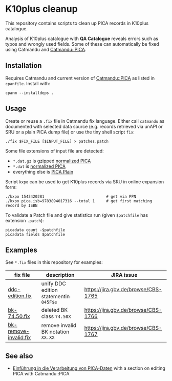 # K10plus cleanup

This repository contains scripts to clean up PICA records in K10plus catalogue.

Analysis of K10plus catalogue with **QA Catalogue** reveals errors such as
typos and wrongly used fields. Some of these can automatically be fixed using
Catmandu and [Catmandu::PICA].

## Installation

Requires Catmandu and current version of [Catmandu::PICA] as listed in `cpanfile`. Install with:

    cpanm --installdeps .

## Usage

Create or reuse a `.fix` file in Catmandu fix language. Either call `catmandu`
as documented with selected data source (e.g. records retrieved via unAPI or
SRU or a plain PICA dump file) or use the tiny shell script `fix`:

    ./fix $FIX_FILE [$INPUT_FILE] > patches.patch

Some file extensions of input file are detected:

- `*.dat.gz` is gzipped [normalized PICA]
- `*.dat` is [normalized PICA]
- everything else is [PICA Plain]

Script `kxpo` can be used to get K10plus records via SRU in online expansion form:

    ./kxpo 1543420281                           # get via PPN
    ./kxpo pica.isb=9783894017316 --total 1     # get first matching record by ISBN

To validate a Patch file and give statistics run (given `$patchfile` has extension `.patch`):

    picadata count -$patchfile
    picadata fields $patchfile

## Examples

See `*.fix` files in this repository for examples:

fix file | description | JIRA issue
---------|-------------|------------
[ddc-edition.fix](ddc-edition.fix) | unify DDC edition statementin `045F$e` | <https://jira.gbv.de/browse/CBS-1765>
[bk-74.50.fix](bk-74.50.fix) | deleted BK class `74.50X` | <https://jira.gbv.de/browse/CBS-1766>
[bk-remove-invalid.fix](bk-remove-invalid.fix) | remove invalid BK notation `XX.XX` | <https://jira.gbv.de/browse/CBS-1767>

## See also

- [Einführung in die Verarbeitung von PICA-Daten](https://pro4bib.github.io/pica/)
  with a section on editing PICA with Catmandu::PICA

[Catmandu::PICA]: https://metacpan.org/release/Catmandu-PICA
[normalized PICA]: https://format.gbv.de/pica/normalized
[PICA Plain]: https://format.gbv.de/pica/plain
